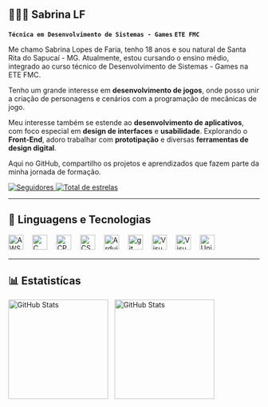 ## 👩🏻‍💻 Sabrina LF

**`Técnica em Desenvolvimento de Sistemas - Games`**
**`ETE FMC`**

Me chamo Sabrina Lopes de Faria, tenho 18 anos e sou natural de Santa Rita do Sapucaí - MG. Atualmente, estou cursando o ensino médio, integrado ao curso técnico de Desenvolvimento de Sistemas - Games na ETE FMC. 

Tenho um grande interesse em **desenvolvimento de jogos**, onde posso unir a criação de personagens e cenários com a programação de mecânicas de jogo.

Meu interesse também se estende ao **desenvolvimento de aplicativos**, com foco especial em **design de interfaces** e **usabilidade**. Explorando o **Front-End**, adoro trabalhar com **prototipação** e diversas **ferramentas de design digital**.

Aqui no GitHub, compartilho os projetos e aprendizados que fazem parte da minha jornada de formação.

<p align="left">
    <a href="https://github.com/lfsabrinaa?tab=followers">
        <img 
            alt="Seguidores" 
            title="Me siga no GitHub" 
            src="https://custom-icon-badges.demolab.com/github/followers/lfsabrinaa?color=236ad3&labelColor=1155ba&style=for-the-badge&logo=github&label=Seguidores&logoColor=white"
        />
    </a>
    <a href="https://github.com/lfsabrinaa?tab=repositories&sort=stargazers">
        <img 
            alt="Total de estrelas" 
            title="Total de estrelas GitHub" 
            src="https://custom-icon-badges.demolab.com/github/stars/lfsabrinaa?color=55960c&style=for-the-badge&labelColor=488207&logo=star&label=estrelas"
        />
    </a>
</p>

---

## 👾 Linguagens e Tecnologias

<img
align="left" 
alt="AWS"
title="AWS" 
width="30px" 
style="padding-right: 15px;" 
 src="https://cdn.jsdelivr.net/gh/devicons/devicon@latest/icons/amazonwebservices/amazonwebservices-original-wordmark.svg"
/>

<img
align="left" 
alt="C"
title="C" 
width="30px" 
style="padding-right: 15px;" 
src="https://cdn.jsdelivr.net/gh/devicons/devicon@latest/icons/c/c-original.svg"
 />

<img
align="left" 
alt="CPP"
title="CPP" 
width="30px" 
style="padding-right: 15px;" 
src="https://cdn.jsdelivr.net/gh/devicons/devicon@latest/icons/cplusplus/cplusplus-original.svg"
 />

<img
align="left" 
alt="CS"
title="CS" 
width="30px" 
style="padding-right: 15px;" 
src="https://cdn.jsdelivr.net/gh/devicons/devicon@latest/icons/csharp/csharp-original.svg"
 />

<img
align="left" 
alt="Arduino"
title="Arduino" 
width="30px" 
style="padding-right: 15px;" 
src="https://cdn.jsdelivr.net/gh/devicons/devicon@latest/icons/arduino/arduino-original-wordmark.svg"
 />

<img
align="left" 
alt="git"
title="git" 
width="30px" 
style="padding-right: 15px;" 
src="https://cdn.jsdelivr.net/gh/devicons/devicon@latest/icons/git/git-original.svg"
 />

<img
align="left" 
alt="Visual Studio Code"
title="Visual Studio Code" 
width="30px" 
style="padding-right: 15px;" 
src="https://cdn.jsdelivr.net/gh/devicons/devicon@latest/icons/visualstudio/visualstudio-original.svg"
 />  

<img
align="left" 
alt="Visual Studio Community"
title="Visual Studio Community" 
width="30px" 
style="padding-right: 15px;" 
src="https://cdn.jsdelivr.net/gh/devicons/devicon@latest/icons/vscode/vscode-original.svg"
 />     

<img
align="left" 
alt="Unity"
title="Unity" 
width="30px" 
style="padding-right: 15px;" 
src="https://cdn.jsdelivr.net/gh/devicons/devicon@latest/icons/unity/unity-original.svg"
 />   

<br/>
<br/>

---

## 📊 Estatistícas

<p>
  <img 
    align="left" 
    alt="GitHub Stats" 
    height="200" 
    style="padding-right: 10px;" 
    src="https://github-readme-stats.vercel.app/api?username=lfsabrinaa&show_icons=true&theme=radical&include_all_commits=true&locale=pt-br" 
  />

<img 
      align="left" 
      alt="GitHub Stats" 
      height="200"
      style="padding-right: 10px;" 
      src="https://github-readme-stats.vercel.app/api/top-langs/?username=lfsabrinaa&theme=radical&layout=compact&custom_title=Tecnologias&langs_count=9" 
  />

</p>
